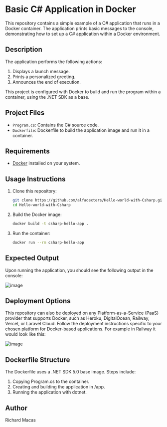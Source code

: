 # Basic C# Application in Docker

This repository contains a simple example of a C# application that runs in a Docker container. The application prints basic messages to the console, demonstrating how to set up a C# application within a Docker environment.

## Description

The application performs the following actions:
1. Displays a launch message.
2. Prints a personalized greeting.
3. Announces the end of execution.

This project is configured with Docker to build and run the program within a container, using the .NET SDK as a base.

## Project Files

- `Program.cs`: Contains the C# source code.
- `Dockerfile`: Dockerfile to build the application image and run it in a container.

## Requirements

- [Docker](https://www.docker.com/get-started) installed on your system.

## Usage Instructions

1. Clone this repository:
   ```bash
   git clone https://github.com/alfadexters/Hello-world-with-Csharp.git
   cd Hello-world-with-Csharp
2. Build the Docker image:
   ```bash
   docker build -t csharp-hello-app .
3. Run the container:
   ```bash
   docker run --rm csharp-hello-app
## Expected Output
Upon running the application, you should see the following output in the console:

![image](https://github.com/user-attachments/assets/f32cf3df-671b-4a23-81ce-f19b01a815b1)
## Deployment Options
This repository can also be deployed on any Platform-as-a-Service (PaaS) provider that supports Docker, such as Heroku, DigitalOcean, Railway, Vercel, or Laravel Cloud. Follow the deployment instructions specific to your chosen platform for Docker-based applications. For example in Railway it would look like this:

![image](https://github.com/user-attachments/assets/5f44001d-3dd4-4f13-83a2-1bf150faee0f)
## Dockerfile Structure
The Dockerfile uses a .NET SDK 5.0 base image. Steps include:
1. Copying Program.cs to the container.
2. Creating and building the application in /app.
3. Running the application with dotnet.
## Author
Richard Macas
